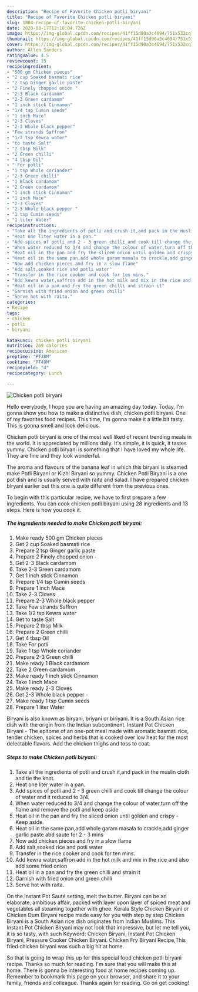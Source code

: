 ```yaml
---
description: "Recipe of Favorite Chicken potli biryani"
title: "Recipe of Favorite Chicken potli biryani"
slug: 1804-recipe-of-favorite-chicken-potli-biryani
date: 2020-08-17T12:10:04.726Z
image: https://img-global.cpcdn.com/recipes/41ff15d90a3c4694/751x532cq70/chicken-potli-biryani-recipe-main-photo.jpg
thumbnail: https://img-global.cpcdn.com/recipes/41ff15d90a3c4694/751x532cq70/chicken-potli-biryani-recipe-main-photo.jpg
cover: https://img-global.cpcdn.com/recipes/41ff15d90a3c4694/751x532cq70/chicken-potli-biryani-recipe-main-photo.jpg
author: Allen Sanders
ratingvalue: 4.5
reviewcount: 15
recipeingredient:
- "500 gm Chicken pieces"
- "2 cup Soaked basmati rice"
- "2 tsp Ginger garlic paste"
- "2 Finely chopped onion "
- "2-3 Black cardamom"
- "2-3 Green cardamom"
- "1 inch stick Cinnamon"
- "1/4 tsp Cumin seeds"
- "1 inch Mace"
- "2-3 Cloves"
- "2-3 Whole black pepper"
- "Few strands Saffron"
- "1/2 tsp Kewra water"
- "to taste Salt"
- "2 tbsp Milk"
- "2 Green chilli"
- "4 tbsp Oil"
- " For potli"
- "1 tsp Whole coriander"
- "2-3 Green chilli"
- "1 Black cardamom"
- "2 Green cardamom"
- "1 inch stick Cinnamon"
- "1 inch Mace"
- "2-3 Cloves"
- "2-3 Whole black pepper "
- "1 tsp Cumin seeds"
- "1 liter Water"
recipeinstructions:
- "Take all the ingredients of potli and crush it,and pack in the muslin cloth and tie the knot."
- "Heat one liter water in a pan."
- "Add spices of potli and 2 - 3 green chilli and cook till change the colour of water and it reduced to 3/4."
- "When water reduced to 3/4 and change the colour of water,turn off the flame and remove the potli and keep aside"
- "Heat oil in the pan and fry the sliced onion until golden and crispy Keep aside."
- "Heat oil in the same pan,add whole garam masala to crackle,add ginger garlic paste abd saute for 2 - 3 mins"
- "Now add chicken pieces and fry in a slow flame"
- "Add salt,soaked rice and potli water"
- "Transfer in the rice cooker and cook for ten mins."
- "Add kewra water,saffron add in the hot milk and mix in the rice and also add some fried onion"
- "Heat oil in a pan and fry the green chilli and strain it"
- "Garnish with fried onion and green chilli"
- "Serve hot with raita."
categories:
- Recipe
tags:
- chicken
- potli
- biryani

katakunci: chicken potli biryani 
nutrition: 269 calories
recipecuisine: American
preptime: "PT38M"
cooktime: "PT49M"
recipeyield: "4"
recipecategory: Lunch

---
```



![Chicken potli biryani](https://img-global.cpcdn.com/recipes/41ff15d90a3c4694/751x532cq70/chicken-potli-biryani-recipe-main-photo.jpg)

Hello everybody, I hope you are having an amazing day today. Today, I'm gonna show you how to make a distinctive dish, chicken potli biryani. One of my favorites food recipes. This time, I'm gonna make it a little bit tasty. This is gonna smell and look delicious.

Chicken potli biryani is one of the most well liked of recent trending meals in the world. It is appreciated by millions daily. It's simple, it is quick, it tastes yummy. Chicken potli biryani is something that I have loved my whole life. They are fine and they look wonderful.

The aroma and flavours of the banana leaf in which this biryani is steamed make Potli Biryani or Kizhi Biryani so yummy. Chicken Potli Biryani is a one pot dish and is usually served with raita and salad. I have prepared chicken biryani earlier but this one is quite different from the previous ones.


To begin with this particular recipe, we have to first prepare a few ingredients. You can cook chicken potli biryani using 28 ingredients and 13 steps. Here is how you cook it.

<!--inarticleads1-->

##### The ingredients needed to make Chicken potli biryani:

1. Make ready 500 gm Chicken pieces
1. Get 2 cup Soaked basmati rice
1. Prepare 2 tsp Ginger garlic paste
1. Prepare 2 Finely chopped onion -
1. Get 2-3 Black cardamom
1. Take 2-3 Green cardamom
1. Get 1 inch stick Cinnamon
1. Prepare 1/4 tsp Cumin seeds
1. Prepare 1 inch Mace
1. Take 2-3 Cloves
1. Prepare 2-3 Whole black pepper
1. Take Few strands Saffron
1. Take 1/2 tsp Kewra water
1. Get to taste Salt
1. Prepare 2 tbsp Milk
1. Prepare 2 Green chilli
1. Get 4 tbsp Oil
1. Take  For potli
1. Take 1 tsp Whole coriander
1. Prepare 2-3 Green chilli
1. Make ready 1 Black cardamom
1. Take 2 Green cardamom
1. Make ready 1 inch stick Cinnamon
1. Take 1 inch Mace
1. Make ready 2-3 Cloves
1. Get 2-3 Whole black pepper -
1. Make ready 1 tsp Cumin seeds
1. Prepare 1 liter Water


Biryani is also known as biryani, briyani or biriyani. It is a South Asian rice dish with the origin from the Indian subcontinent. Instant Pot Chicken Biryani - The epitome of an one-pot meal made with aromatic basmati rice, tender chicken, spices and herbs that is cooked over low heat for the most delectable flavors. Add the chicken thighs and toss to coat. 

<!--inarticleads2-->

##### Steps to make Chicken potli biryani:

1. Take all the ingredients of potli and crush it,and pack in the muslin cloth and tie the knot.
1. Heat one liter water in a pan.
1. Add spices of potli and 2 - 3 green chilli and cook till change the colour of water and it reduced to 3/4.
1. When water reduced to 3/4 and change the colour of water,turn off the flame and remove the potli and keep aside
1. Heat oil in the pan and fry the sliced onion until golden and crispy - Keep aside.
1. Heat oil in the same pan,add whole garam masala to crackle,add ginger garlic paste abd saute for 2 - 3 mins
1. Now add chicken pieces and fry in a slow flame
1. Add salt,soaked rice and potli water
1. Transfer in the rice cooker and cook for ten mins.
1. Add kewra water,saffron add in the hot milk and mix in the rice and also add some fried onion
1. Heat oil in a pan and fry the green chilli and strain it
1. Garnish with fried onion and green chilli
1. Serve hot with raita.


On the Instant Pot Sauté setting, melt the butter. Biryani can be an elaborate, ambitious affair, packed with layer upon layer of spiced meat and vegetables all steaming together with ghee. Kerala Style Chicken Biryani or Chicken Dum Biryani recipe made easy for you with step by step Chicken Biryani is a South Asian rice dish originates from Indian Muslims. This Instant Pot Chicken Biryani may not look that impressive, but let me tell you, it is so tasty, with such Keyword: Chicken Biryani, Instant Pot Chicken Biryani, Pressure Cooker Chicken Biryani. Chicken Fry Biryani Recipe,This fried chicken biryani was such a big hit at home. 

So that is going to wrap this up for this special food chicken potli biryani recipe. Thanks so much for reading. I'm sure that you will make this at home. There is gonna be interesting food at home recipes coming up. Remember to bookmark this page on your browser, and share it to your family, friends and colleague. Thanks again for reading. Go on get cooking!
